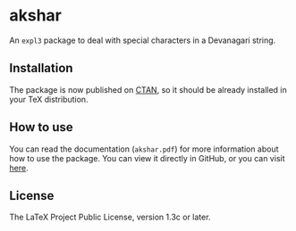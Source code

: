 <!-- https://github.com/joulev/akshar -->

# akshar

An `expl3` package to deal with special characters in a Devanagari string.

## Installation

The package is now published on [CTAN](https://ctan.org/pkg/akshar), so it should be already installed in your TeX distribution.

## How to use

You can read the documentation (`akshar.pdf`) for more information about how to use the package. You can view it directly in GitHub, or you can visit [here](https://nbviewer.jupyter.org/github/joulev/akshar/blob/master/akshar.pdf).

## License

The LaTeX Project Public License, version 1.3c or later.